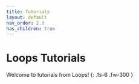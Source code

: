 ```yaml
---
title: Tutorials
layout: default
nav_order: 2.3
has_children: true
---
```


# Loops Tutorials

Welcome to tutorials from Loops!
{: .fs-6 .fw-300 }

